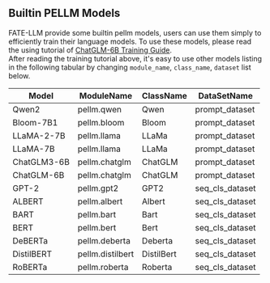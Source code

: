 ## Builtin PELLM Models
FATE-LLM provide some builtin pellm models, users can use them simply to efficiently train their language models.
To use these models, please read the using tutorial of [ChatGLM-6B Training Guide](./ChatGLM-6B_ds.ipynb).   
After reading the training tutorial above, it's easy to use other models listing in the following tabular by changing `module_name`, `class_name`, `dataset` list below.
  
  

| Model          | ModuleName        | ClassName     | DataSetName     | 
| -------------- | ----------------- | --------------| --------------- |                 
| Qwen2          | pellm.qwen        | Qwen          | prompt_dataset  |                              
| Bloom-7B1      | pellm.bloom       | Bloom         | prompt_dataset  |                              
| LLaMA-2-7B     | pellm.llama       | LLaMa         | prompt_dataset  |                              
| LLaMA-7B       | pellm.llama       | LLaMa         | prompt_dataset  |                              
| ChatGLM3-6B    | pellm.chatglm     | ChatGLM       | prompt_dataset  |                              
| ChatGLM-6B     | pellm.chatglm     | ChatGLM       | prompt_dataset  |                              
| GPT-2          | pellm.gpt2        | GPT2          | seq_cls_dataset |                              
| ALBERT         | pellm.albert      | Albert        | seq_cls_dataset |                              
| BART           | pellm.bart        | Bart          | seq_cls_dataset |                              
| BERT           | pellm.bert        | Bert          | seq_cls_dataset |                              
| DeBERTa        | pellm.deberta     | Deberta       | seq_cls_dataset |                              
| DistilBERT     | pellm.distilbert  | DistilBert    | seq_cls_dataset |                              
| RoBERTa        | pellm.roberta     | Roberta       | seq_cls_dataset |                              
